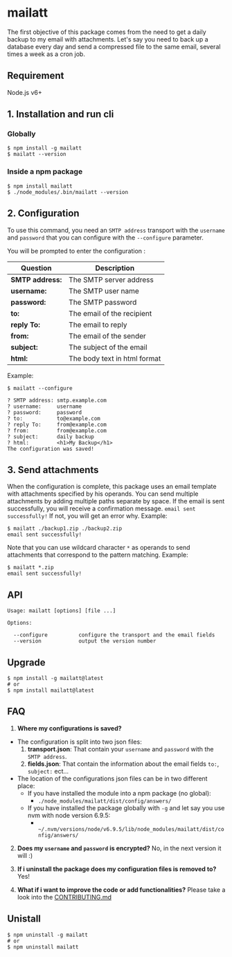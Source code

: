 # mailatt

The first objective of this package comes from the need to get a daily backup to my email with attachments. Let's say you need to back up a database every day and send a compressed file to the same email, several times a week as a cron job.

## Requirement
Node.js v6+

## 1. Installation and run cli

### Globally
```
$ npm install -g mailatt
$ mailatt --version
```

### Inside a npm package
```
$ npm install mailatt
$ ./node_modules/.bin/mailatt --version
```

## 2. Configuration
To use this command, you need an `SMTP address` transport with the `username` and `password` that you can configure with the `--configure` parameter.

You will be prompted to enter the configuration :

Question | Description
--- | ---
**SMTP address:** | The SMTP server address
**username:** | The SMTP user name
**password:** | The SMTP password
**to:** | The email of the recipient
**reply To:** | The email to reply
**from:** | The email of the sender
**subject:** | The subject of the email
**html:** | The body text in html format

Example:

```
$ mailatt --configure

? SMTP address: smtp.example.com
? username:     username
? password:     password
? to:           to@example.com
? reply To:     from@example.com
? from:         from@example.com
? subject:      daily backup
? html:         <h1>My Backup</h1>
The configuration was saved!
```

## 3. Send attachments
When the configuration is complete, this package uses an email template with attachments specified by his operands. You can send multiple attachments by adding multiple paths separate by space. If the email is sent successfully, you will receive a confirmation message. `email sent successfully!` If not, you will get an error why. Example:

```
$ mailatt ./backup1.zip ./backup2.zip
email sent successfully!
```

Note that you can use wildcard character `*` as operands to send attachments that correspond to the pattern matching. Example:
```
$ mailatt *.zip
email sent successfully!
```

## API
```
Usage: mailatt [options] [file ...]

Options:

  --configure          configure the transport and the email fields
  --version            output the version number
```

## Upgrade

```
$ npm install -g mailatt@latest
# or
$ npm install mailatt@latest
```

## FAQ
1. <b>Where my configurations is saved?</b>
  * The configuration is split into two json files:
    1. <b>transport.json</b>: That contain your `username` and `password` with the `SMTP address`.
    2. <b>fields.json</b>: That contain the information about the email fields `to:`, `subject:` ect...
  * The location of the configurations json files can be in two different place:
      - If you have installed the module into a npm package (no global):
         - `./node_modules/mailatt/dist/config/answers/`
      - If you have installed the package globally with `-g` and let say you use nvm with node version 6.9.5:
         - ` ~/.nvm/versions/node/v6.9.5/lib/node_modules/mailatt/dist/config/answers/`

2. <b>Does my `username` and `password` is encrypted?</b>
     No, in the next version it will :)

3. <b>If i uninstall the package does my configuration files is removed to?</b>
     Yes!

3. <b>What if i want to improve the code or add functionalities?</b>
     Please take a look into the [CONTRIBUTING.md](CONTRIBUTING.md)

## Unistall

```
$ npm uninstall -g mailatt
# or
$ npm uninstall mailatt
```
